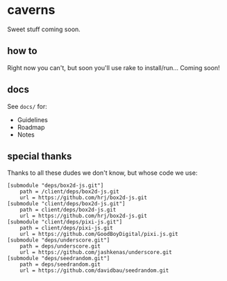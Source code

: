 # caverns

Sweet stuff coming soon.

## how to

Right now you can't, but soon you'll use rake to install/run... Coming soon!

## docs

See `docs/` for:

* Guidelines
* Roadmap
* Notes

## special thanks

Thanks to all these dudes we don't know, but whose code we use:

    [submodule "deps/box2d-js.git"]
        path = /client/deps/box2d-js.git
        url = https://github.com/hrj/box2d-js.git
    [submodule "client/deps/box2d-js.git"]
        path = client/deps/box2d-js.git
        url = https://github.com/hrj/box2d-js.git
    [submodule "client/deps/pixi-js.git"]
        path = client/deps/pixi-js.git
        url = https://github.com/GoodBoyDigital/pixi.js.git
    [submodule "deps/underscore.git"]
        path = deps/underscore.git
        url = https://github.com/jashkenas/underscore.git
    [submodule "deps/seedrandom.git"]
        path = deps/seedrandom.git
        url = https://github.com/davidbau/seedrandom.git
